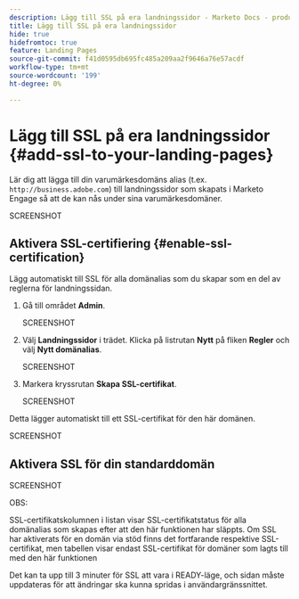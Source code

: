 ```yaml
---
description: Lägg till SSL på era landningssidor - Marketo Docs - produktdokumentation
title: Lägg till SSL på era landningssidor
hide: true
hidefromtoc: true
feature: Landing Pages
source-git-commit: f41d0595db695fc485a209aa2f9646a76e57acdf
workflow-type: tm+mt
source-wordcount: '199'
ht-degree: 0%

---
```


# Lägg till SSL på era landningssidor {#add-ssl-to-your-landing-pages}

Lär dig att lägga till din varumärkesdomäns alias (t.ex. `http://business.adobe.com`) till landningssidor som skapats i Marketo Engage så att de kan nås under sina varumärkesdomäner.

SCREENSHOT

## Aktivera SSL-certifiering {#enable-ssl-certification}

Lägg automatiskt till SSL för alla domänalias som du skapar som en del av reglerna för landningssidan.

1. Gå till området **Admin**.

   SCREENSHOT

1. Välj **Landningssidor** i trädet. Klicka på listrutan **Nytt** på fliken **Regler** och välj **Nytt domänalias**.

   SCREENSHOT

1. Markera kryssrutan **Skapa SSL-certifikat**.

   SCREENSHOT

Detta lägger automatiskt till ett SSL-certifikat för den här domänen.

SCREENSHOT

## Aktivera SSL för din standarddomän

SCREENSHOT

OBS:

SSL-certifikatskolumnen i listan visar SSL-certifikatstatus för alla domänalias som skapas efter att den här funktionen har släppts. Om SSL har aktiverats för en domän via stöd finns det fortfarande respektive SSL-certifikat, men tabellen visar endast SSL-certifikat för domäner som lagts till med den här funktionen

Det kan ta upp till 3 minuter för SSL att vara i READY-läge, och sidan måste uppdateras för att ändringar ska kunna spridas i användargränssnittet.
